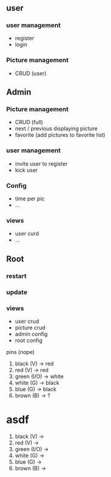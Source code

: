 #



## user
### user management
+ register
+ login
### Picture management
 + CRUD (user)

## Admin
### Picture management
 + CRUD (full)
 + next / previous displaying picture
 + favorite (add pictures to favorite list)
### user management
 + invite user to register
 + kick user
### Config
 + time per pic
 + ...
### views
 + user curd
 + ...

## Root
### restart
### update
### views
 + user crud
 + picture crud
 + admin config
 + root config






pins (nope)
1. black  (V)   ->  red
2. red    (V)   ->  red
3. green  (I/O) ->  white
4. white  (G)   ->  black
5. blue   (G)   ->  black
6. brown  (B)   ->  ?

# asdf

1. black  (V)   ->  
2. red    (V)   ->  
3. green  (I/O) ->  
4. white  (G)   ->  
5. blue   (G)   ->  
6. brown  (B)   ->  


